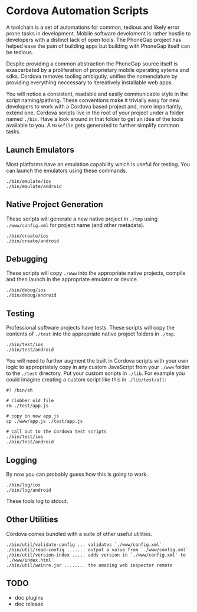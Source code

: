 Cordova Automation Scripts
===

A toolchain is a set of automations for common, tedious and likely error
prone tasks in development. Mobile software develoment is rather hostile
to developers with a distinct lack of open tools. The PhoneGap project
has helped ease the pain of building apps but building with PhoneGap
itself can be tedious.  

Despite providing a common abstraction the PhoneGap source itself is 
exascerbated by a proliferation of proprietary mobile operating sytems and 
sdks. Cordova removes tooling ambigutiy, unifies the nomenclature by providing 
everything neccessary to itereatively installable web apps. 

You will notice a consistent, readable and easily communicable style in
the script naming/pathing. These conventions make it trivially easy for
new developers to work with a Cordova based project and, more
importantly, extend one. Cordova scripts live in the root of your
project under a folder named `./bin`. Have a look around in that folder
to get an idea of the tools available to you. A `Makefile` gets
generated to further simplify common tasks.

Launch Emulators
---

Most platforms have an emulation capability which is useful for testing.
You can launch the emulators using these commands.

	./bin/emulate/ios
	./bin/emulate/android

Native Project Generation
---

These scripts will generate a new native project in `./tmp` using
`./www/config.xml` for project name (and other metadata).

	./bin/create/ios
	./bin/create/android

Debugging 
---

These scripts will copy `./www` into the appropriate native projects,
compile and then launch in the appropriate emulator or device.

	./bin/debug/ios
	./bin/debug/android

Testing
---

Professional software projects have tests. These scripts will copy the
contents of `./test` into the appropriate native project folders in
`./tmp`.

	./bin/test/ios
	./bin/test/android

You will need to further augment the built in Cordova scripts with your
own logic to appropriately copy in any custom JavaScript from your `./www`
folder to the `./test` directory. Put your custom scripts in `./lib`.
For example you could imagine creating a custom script like this in `./lib/test/all`:

	#! /bin/sh

	# clobber old file
	rm ./test/app.js

	# copy in new app.js	
	cp ./www/app.js ./test/app.js

	# call out to the Cordova test scripts
	./bin/test/ios
	./bin/test/android

Logging
---

By now you can probably guess how this is going to work.

	./bin/log/ios
	./bin/log/android

These tools log to stdout.

Other Utilities
---

Cordova comes bundled with a suite of other useful utilities.

	./bin/util/validate-config ... validates `./www/config.xml`
	./bin/util/read-config ....... output a value from `./www/config.xml`
	./bin/util/version-index ..... adds version in `./www/config.xml` to `./www/index.html`
	./bin/util/weinre.jar ........ the amazing web inspector remote

TODO
---

- doc plugins
- doc release
























